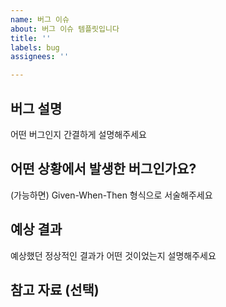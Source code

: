 ```yaml
---
name: 버그 이슈
about: 버그 이슈 템플릿입니다
title: ''
labels: bug
assignees: ''

---
```


## 버그 설명

어떤 버그인지 간결하게 설명해주세요

## 어떤 상황에서 발생한 버그인가요?

(가능하면) Given-When-Then 형식으로 서술해주세요

## 예상 결과

예상했던 정상적인 결과가 어떤 것이었는지 설명해주세요

## 참고 자료 (선택)
